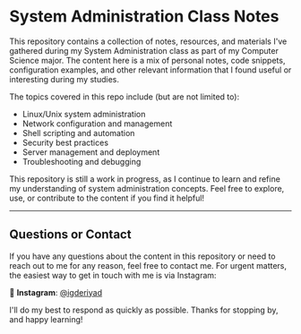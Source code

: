 # System Administration Class Notes

This repository contains a collection of notes, resources, and materials I've gathered during my System Administration class as part of my Computer Science major. The content here is a mix of personal notes, code snippets, configuration examples, and other relevant information that I found useful or interesting during my studies.

The topics covered in this repo include (but are not limited to):
- Linux/Unix system administration
- Network configuration and management
- Shell scripting and automation
- Security best practices
- Server management and deployment
- Troubleshooting and debugging

This repository is still a work in progress, as I continue to learn and refine my understanding of system administration concepts. Feel free to explore, use, or contribute to the content if you find it helpful!

---

## Questions or Contact

If you have any questions about the content in this repository or need to reach out to me for any reason, feel free to contact me. For urgent matters, the easiest way to get in touch with me is via Instagram:

📸 **Instagram**: [@igderiyad](https://www.instagram.com/igderiyad)

I'll do my best to respond as quickly as possible. Thanks for stopping by, and happy learning! 
